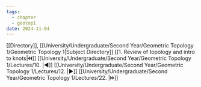 ```yaml
---
tags:
  - chapter
  - geotop1
date: 2024-11-04
---
```

[[Directory]], [[University/Undergraduate/Second Year/Geometric Topology 1/Geometric Topology 1|Subject Directory]]
[[1. Review of topology and intro to knots|🞀🞀]] [[University/Undergraduate/Second Year/Geometric Topology 1/Lectures/10. |◀]] [[University/Undergraduate/Second Year/Geometric Topology 1/Lectures/12. |▶]] [[University/Undergraduate/Second Year/Geometric Topology 1/Lectures/22. |🞂🞂]]
# 
## 
### 